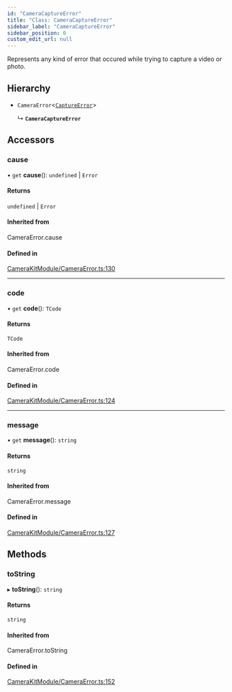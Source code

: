 ```yaml
---
id: "CameraCaptureError"
title: "Class: CameraCaptureError"
sidebar_label: "CameraCaptureError"
sidebar_position: 0
custom_edit_url: null
---
```


Represents any kind of error that occured while trying to capture a video or photo.

## Hierarchy

- `CameraError`<[`CaptureError`](../#captureerror)\>

  ↳ **`CameraCaptureError`**

## Accessors

### cause

• `get` **cause**(): `undefined` \| `Error`

#### Returns

`undefined` \| `Error`

#### Inherited from

CameraError.cause

#### Defined in

[CameraKitModule/CameraError.ts:130](https://github.com/popile-media/react-native-snapchat-camera-kit/blob/970158e/src/CameraKitModule/CameraError.ts#L130)

___

### code

• `get` **code**(): `TCode`

#### Returns

`TCode`

#### Inherited from

CameraError.code

#### Defined in

[CameraKitModule/CameraError.ts:124](https://github.com/popile-media/react-native-snapchat-camera-kit/blob/970158e/src/CameraKitModule/CameraError.ts#L124)

___

### message

• `get` **message**(): `string`

#### Returns

`string`

#### Inherited from

CameraError.message

#### Defined in

[CameraKitModule/CameraError.ts:127](https://github.com/popile-media/react-native-snapchat-camera-kit/blob/970158e/src/CameraKitModule/CameraError.ts#L127)

## Methods

### toString

▸ **toString**(): `string`

#### Returns

`string`

#### Inherited from

CameraError.toString

#### Defined in

[CameraKitModule/CameraError.ts:152](https://github.com/popile-media/react-native-snapchat-camera-kit/blob/970158e/src/CameraKitModule/CameraError.ts#L152)
